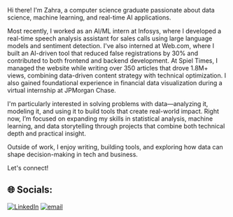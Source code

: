 Hi there! 
I'm Zahra, a computer science graduate passionate about data science, machine learning, and real-time AI applications.

Most recently, I worked as an AI/ML intern at Infosys, where I developed a real-time speech analysis assistant for sales calls using large language models and sentiment detection. I've also interned at Web.com, where I built an AI-driven tool that reduced false registrations by 30% and contributed to both frontend and backend development. At Spiel Times, I managed the website while writing over 350 articles that drove 1.8M+ views, combining data-driven content strategy with technical optimization. I also gained foundational experience in financial data visualization during a virtual internship at JPMorgan Chase.

I'm particularly interested in solving problems with data—analyzing it, modeling it, and using it to build tools that create real-world impact. Right now, I’m focused on expanding my skills in statistical analysis, machine learning, and data storytelling through projects that combine both technical depth and practical insight.

Outside of work, I enjoy writing, building tools, and exploring how data can shape decision-making in tech and business.

Let's connect!


## 🌐 Socials:
[![LinkedIn](https://img.shields.io/badge/LinkedIn-%230077B5.svg?logo=linkedin&logoColor=white)](https://linkedin.com/in/zahra-shaikh-akazasha180) [![email](https://img.shields.io/badge/Email-D14836?logo=gmail&logoColor=white)](mailto:shaikh.zahra13@gmail.com) 
